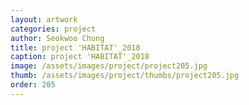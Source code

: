 ```yaml
---
layout: artwork
categories: project
author: Seokwoo Chung
title: project 'HABITAT'_2018
caption: project 'HABITAT'_2018
image: /assets/images/project/project205.jpg
thumb: /assets/images/project/thumbs/project205.jpg
order: 205
---
```

